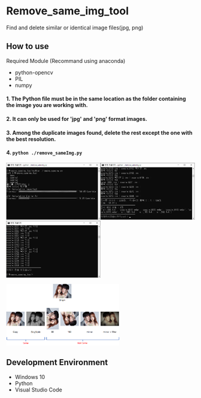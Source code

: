 # Remove_same_img_tool
Find and delete similar or identical image files(jpg, png)


## How to use
Required Module (Recommand using anaconda)
- python-opencv
- PIL
- numpy

#### 1. The Python file must be in the same location as the folder containing the image you are working with.
#### 2. It can only be used for 'jpg' and 'png' format images.
#### 3. Among the duplicate images found, delete the rest except the one with the best resolution.
#### 4. ```python ./remove_sameImg.py```
<img src="./pic/screenshot.png" width="50%" height="50%" title="70px" alt="memoryblock"><img src="./pic/screenshot2.png" width="50%" height="50%" title="70px" alt="memoryblock"><img src="./pic/screenshot3.png" width="50%" height="50%" title="70px" alt="memoryblock">

<img src="./pic/sample.png" width="60%" height="60%" title="70px" alt="memoryblock">


## Development Environment
* Windows 10
* Python
* Visual Studio Code
